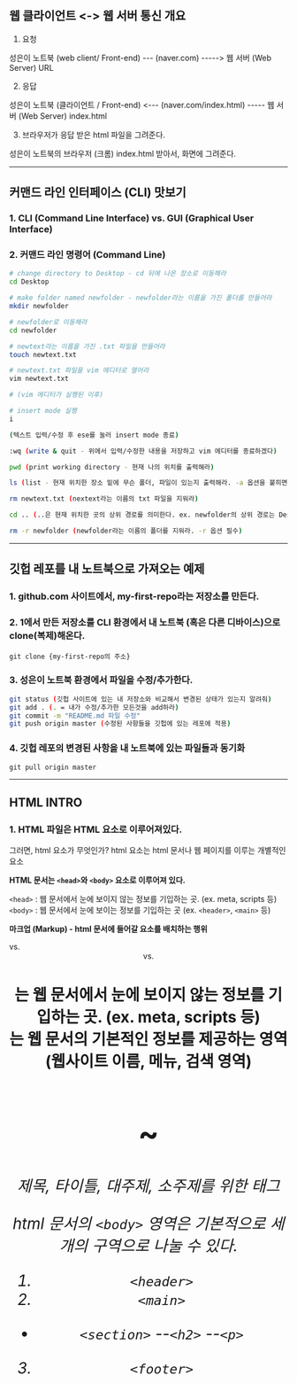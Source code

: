 ## 웹 클라이언트 <-> 웹 서버 통신 개요

1. 요청

성은이 노트북 (web client/ Front-end) --- (naver.com) -----> 웹 서버 (Web Server)
                                            URL 

2. 응답

성은이 노트북 (클라이언트 / Front-end) <--- (naver.com/index.html) ----- 웹 서버 (Web Server)
                                                index.html

3. 브라우저가 응답 받은 html 파일을 그려준다.

성은이 노트북의 브라우저 (크롬) index.html 받아서, 화면에 그려준다.

---

## 커맨드 라인 인터페이스 (CLI) 맛보기

### 1. CLI (Command Line Interface) vs. GUI (Graphical User Interface)

### 2. 커맨드 라인 명령어 (Command Line)

```bash
# change directory to Desktop - cd 뒤에 나온 장소로 이동해라
cd Desktop

# make folder named newfolder - newfolder라는 이름을 가진 폴더를 만들어라
mkdir newfolder

# newfolder로 이동해라
cd newfolder

# newtext라는 이름을 가진 .txt 파일을 만들어라
touch newtext.txt

# newtext.txt 파일을 vim 에디터로 열어라
vim newtext.txt

# (vim 에디터가 실행된 이후)

# insert mode 실행
i

(텍스트 입력/수정 후 ese를 눌러 insert mode 종료)

:wq (write & quit - 위에서 입력/수정한 내용을 저장하고 vim 에디터를 종료하겠다) 

pwd (print working directory - 현재 나의 위치를 출력해라)

ls (list - 현재 위치한 장소 밑에 무슨 폴더, 파일이 있는지 출력해라. -a 옵션을 붙히면 숨김 파일/폴더까지 출력)

rm newtext.txt (nextext라는 이름의 txt 파일을 지워라)

cd .. (..은 현재 위치한 곳의 상위 경로를 의미한다. ex. newfolder의 상위 경로는 Desktop이다)

rm -r newfolder (newfolder라는 이름의 폴더를 지워라. -r 옵션 필수)
```
---

## 깃헙 레포를 내 노트북으로 가져오는 예제

### 1. github.com 사이트에서, my-first-repo라는 저장소를 만든다.
### 2. 1에서 만든 저장소를 CLI 환경에서 내 노트북 (혹은 다른 디바이스)으로 clone(복제)해온다.
`git clone {my-first-repo의 주소}`

### 3. 성은이 노트북 환경에서 파일을 수정/추가한다.
```bash
git status (깃헙 사이트에 있는 내 저장소와 비교해서 변경된 상태가 있는지 알려줘)
git add . (. = 내가 수정/추가한 모든것을 add하라)
git commit -m "README.md 파일 수정"
git push origin master (수정된 사항들을 깃헙에 있는 레포에 적용)
```

### 4. 깃헙 레포의 변경된 사항을 내 노트북에 있는 파일들과 동기화
`git pull origin master`

---

## HTML INTRO

### 1. HTML 파일은 HTML 요소로 이루어져있다.
그러면, html 요소가 무엇인가?
html 요소는 html 문서나 웹 페이지를 이루는 개별적인 요소

**HTML 문서는 `<head>`와 `<body>` 요소로 이루어져 있다.**

`<head>` : 웹 문서에서 눈에 보이지 않는 정보를 기입하는 곳. (ex. meta, scripts 등)
`<body>` : 웹 문서에서 눈에 보이는 정보를 기입하는 곳 (ex. `<header>`, `<main>` 등)


**마크업 (Markup) - html 문서에 들어갈 요소를 배치하는 행위**

<head> vs. <header> vs. <h1>

<head>는 웹 문서에서 눈에 보이지 않는 정보를 기입하는 곳. (ex. meta, scripts 등)

<header>는 웹 문서의 기본적인 정보를 제공하는 영역 (웹사이트 이름, 메뉴, 검색 영역)

<h1> ~ <h6> 제목, 타이틀, 대주제, 소주제를 위한 태그

html 문서의 `<body>` 영역은 기본적으로 세 개의 구역으로 나눌 수 있다.
1. `<header>`
2. `<main>`
- `<section>`
--`<h2>`
--`<p>`
3. `<footer>`
